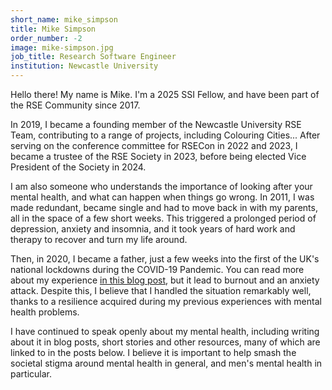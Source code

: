 ```yaml
---
short_name: mike_simpson
title: Mike Simpson
order_number: -2
image: mike-simpson.jpg
job_title: Research Software Engineer
institution: Newcastle University
---
```


Hello there! My name is Mike. I'm a 2025 SSI Fellow, and have been part of the RSE Community since 2017.

In 2019, I became a founding member of the Newcastle University RSE Team, contributing to a range
of projects, including Colouring Cities...
After serving on the conference committee for RSECon in 2022 and 2023, I became a trustee
of the RSE Society in 2023, before being elected Vice President of the Society in 2024.

I am also someone who understands the importance of looking after your mental health, and what can happen
when things go wrong. In 2011, I was made redundant, became single and had to move back in with my parents,
all in the space of a few short weeks. This triggered a prolonged period of depression, anxiety and insomnia,
and it took years of hard work and therapy to recover and turn my life around.

Then, in 2020, I became a father, just a few weeks into the first of the UK's national lockdowns
during the COVID-19 Pandemic. You can read more about my experience
[in this blog post]({{site.baseurl}}/2025/03/14/backstory.html), but it lead to burnout and an
anxiety attack. Despite this, I believe that I handled the situation remarkably well, thanks to
a resilience acquired during my previous experiences with mental health problems.

I have continued to speak openly about my mental health, including writing about it in blog posts,
short stories and other resources, many of which are linked to in the posts below. I believe it is important
to help smash the societal stigma around mental health in general, and men's mental health in particular.